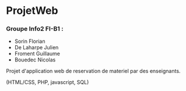 # ProjetWeb

### Groupe Info2 FI-B1 :
 + Sorin Florian
 + De Laharpe Julien
 + Froment Guillaume
 + Bouedec Nicolas

Projet d'application web de reservation de materiel par des enseignants.

(HTML/CSS, PHP, javascript, SQL)

